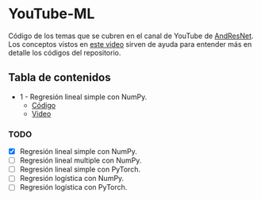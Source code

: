 # YouTube-ML

Código de los  temas que se cubren en el canal de YouTube de [AndResNet](https://www.youtube.com/channel/UCMqSw_R6SbrENg4YVoJV_pQ). Los conceptos vistos en [este video](https://www.youtube.com/watch?v=ZdNk7pGplOw) sirven de ayuda para entender más en detalle los códigos del repositorio.

## Tabla de contenidos

* 1 - Regresión lineal simple con NumPy.
  * [Código](regresión_lineal_simple_numpy_01.py)
  * [Video](https://youtu.be/8kQY9d5v3TI)



### TODO

- [x] Regresión lineal simple con NumPy.
- [ ] Regresión lineal multiple con NumPy.
- [ ] Regresión lineal simple con PyTorch.
- [ ] Regresión logística con NumPy.
- [ ] Regresión logística con PyTorch.
